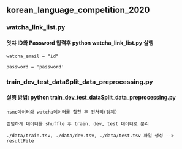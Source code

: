 ## korean_language_competition_2020

### watcha_link_list.py
#### 왓챠 ID와 Password 입력후 python watcha_link_list.py 실행
    watcha_email = "id"
    
    password = 'password'


### train_dev_test_dataSplit_data_preprocessing.py
#### 실행 방법: python train_dev_test_dataSplit_data_preprocessing.py
    nsmc데이터와 watcha데이터를 합친 후 전처리(정제)
    
    랜덤하게 데이터를 shuffle 후 train, dev, test 데이터로 분리
    
    ./data/train.tsv, ./data/dev.tsv, ./data/test.tsv 파일 생성 --> resultFile
    
